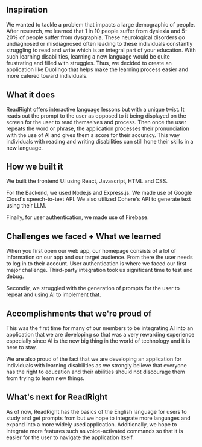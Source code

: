 ## Inspiration
We wanted to tackle a problem that impacts a large demographic of people. After research, we learned that 1 in 10 people suffer from dyslexia and 5-20% of people suffer from dysgraphia. These neurological disorders go undiagnosed or misdiagnosed often leading to these individuals constantly struggling to read and write which is an integral part of your education. With such learning disabilities, learning a new language would be quite frustrating and filled with struggles. Thus, we decided to create an application like Duolingo that helps make the learning process easier and more catered toward individuals. 
 
## What it does
ReadRight offers interactive language lessons but with a unique twist. It reads out the prompt to the user as opposed to it being displayed on the screen for the user to read themselves and process. Then once the user repeats the word or phrase, the application processes their pronunciation with the use of AI and gives them a score for their accuracy. This way individuals with reading and writing disabilities can still hone their skills in a new language.

## How we built it
We built the frontend UI using React, Javascript, HTML and CSS. 

For the Backend, we used Node.js and Express.js. We made use of Google Cloud's speech-to-text API. We also utilized Cohere's API to generate text using their LLM.

Finally, for user authentication, we made use of Firebase.

## Challenges we faced + What we learned
When you first open our web app, our homepage consists of a lot of information on our app and our target audience. From there the user needs to log in to their account. User authentication is where we faced our first major challenge. Third-party integration took us significant time to test and debug. 

Secondly, we struggled with the generation of prompts for the user to repeat and using AI to implement that. 
 
## Accomplishments that we're proud of
This was the first time for many of our members to be integrating AI into an application that we are developing so that was a very rewarding experience especially since AI is the new big thing in the world of technology and it is here to stay. 

We are also proud of the fact that we are developing an application for individuals with learning disabilities as we strongly believe that everyone has the right to education and their abilities should not discourage them from trying to learn new things. 

## What's next for ReadRight
As of now, ReadRight has the basics of the English language for users to study and get prompts from but we hope to integrate more languages and expand into a more widely used application. Additionally, we hope to integrate more features such as voice-activated commands so that it is easier for the user to navigate the application itself. 

